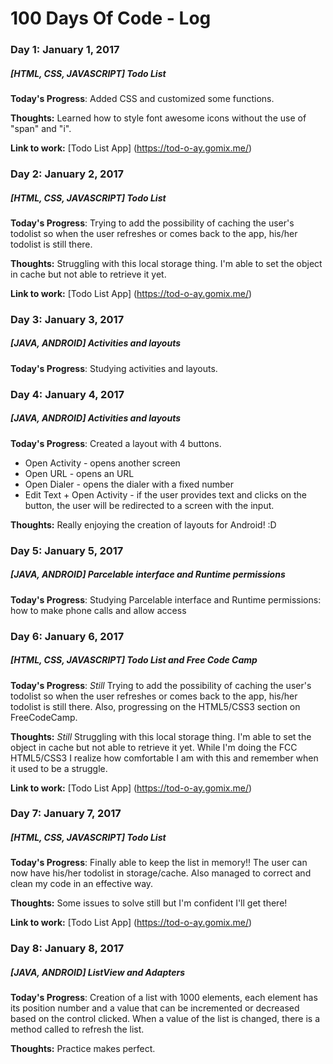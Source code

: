 # 100 Days Of Code - Log

### Day 1: January 1, 2017
##### [HTML, CSS, JAVASCRIPT] Todo List

**Today's Progress**: Added CSS and customized some functions.

**Thoughts:** Learned how to style font awesome icons without the use of "span" and "i".

**Link to work:** [Todo List App] (https://tod-o-ay.gomix.me/)

### Day 2: January 2, 2017
##### [HTML, CSS, JAVASCRIPT] Todo List

**Today's Progress**: Trying to add the possibility of caching the user's todolist so when the user refreshes or comes back to the app, his/her todolist is still there.

**Thoughts:** Struggling with this local storage thing. I'm able to set the object in cache but not able to retrieve it yet.

**Link to work:** [Todo List App] (https://tod-o-ay.gomix.me/)

### Day 3: January 3, 2017
##### [JAVA, ANDROID] Activities and layouts

**Today's Progress**: Studying activities and layouts.

### Day 4: January 4, 2017
##### [JAVA, ANDROID] Activities and layouts

**Today's Progress**: Created a layout with 4 buttons.
* Open Activity - opens another screen
* Open URL - opens an URL
* Open Dialer - opens the dialer with a fixed number
* Edit Text + Open Activity - if the user provides text and clicks on the button, the user will be redirected to a screen with the input.

**Thoughts:** Really enjoying the creation of layouts for Android! :D

### Day 5: January 5, 2017
##### [JAVA, ANDROID] Parcelable interface and Runtime permissions

**Today's Progress**: Studying Parcelable interface and Runtime permissions: how to make phone calls and allow access

### Day 6: January 6, 2017
##### [HTML, CSS, JAVASCRIPT] Todo List and Free Code Camp

**Today's Progress**: *Still* Trying to add the possibility of caching the user's todolist so when the user refreshes or comes back to the app, his/her todolist is still there. Also, progressing on the HTML5/CSS3 section on FreeCodeCamp.

**Thoughts:**  *Still* Struggling with this local storage thing. I'm able to set the object in cache but not able to retrieve it yet. While I'm doing the FCC HTML5/CSS3 I realize how comfortable I am with this and remember when it used to be a struggle.

**Link to work:** [Todo List App] (https://tod-o-ay.gomix.me/)

### Day 7: January 7, 2017
##### [HTML, CSS, JAVASCRIPT] Todo List

**Today's Progress**: Finally able to keep the list in memory!! The user can now have his/her todolist in storage/cache. Also managed to correct and clean my code in an effective way.

**Thoughts:**  Some issues to solve still but I'm confident I'll get there!

**Link to work:** [Todo List App] (https://tod-o-ay.gomix.me/)

### Day 8: January 8, 2017
##### [JAVA, ANDROID] ListView and Adapters

**Today's Progress**: Creation of a list with 1000 elements, each element has its position number and a value that can be incremented or decreased based on the control clicked. When a value of the list is changed, there is a method called to refresh the list.

**Thoughts:** Practice makes perfect. 
